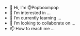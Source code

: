 - 👋 Hi, I’m @Popboompop
- 👀 I’m interested in ...
- 🌱 I’m currently learning ...
- 💞️ I’m looking to collaborate on ...
- 📫 How to reach me ...

<!---
Popboompop/Popboompop is a ✨ special ✨ repository because its `README.md` (this file) appears on your GitHub profile.
You can click the Preview link to take a look at your changes.
--->
